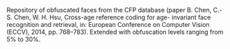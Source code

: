 Repository of obfuscated faces from the CFP database (paper B. Chen, C.-S. Chen, W. H. Hsu, Cross-age reference coding for age-
invariant face recognition and retrieval, in: European Conference on
Computer Vision (ECCV), 2014, pp. 768–783). 
Extended with obfuscation levels ranging from 5% to 30%. 